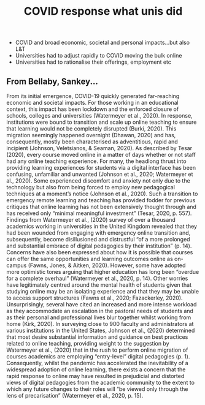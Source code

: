 ﻿---
backlinks:
- title: 'Exploring conceptions of technology: Implications for learning, teaching,
    and meso-level practitioners'
  url: /memex/sense/Paper-Ideas/ascilite-2021-exploring-conceptions-of-technology.html
title: 'COVID response what unis did '
---
- COVID and broad economic, societal and personal impacts...but also L&T
- Universities had to adjust rapidly to COVID moving the bulk online
- Universities had to rationalise their offerings, employment etc



## From Bellaby, Sankey...


From its initial emergence, COVID-19 quickly generated far-reaching economic and societal impacts. For those working in an educational context, this impact has been lockdown and the enforced closure of schools, colleges and universities (Watermeyer et al., 2020). In response, institutions were bound to transition and scale up online teaching to ensure that learning would not be completely disrupted (Burki, 2020). This migration seemingly happened overnight (Dhawan, 2020) and has, consequently, mostly been characterised as adventitious, rapid and incipient (Johnson, Veletsianos, & Seaman, 2020). As described by Tesar (2020), every course moved online in a matter of days whether or not staff had any online teaching experience. For many, the headlong thrust into providing learning experiences for students via a digital interface has been confusing, unfamiliar and unwanted (Johnson et al., 2020; Watermeyer et al., 2020). Some experienced discomfort and anxiety not only due to the technology but also from being forced to employ new pedagogical techniques at a moment’s notice (Johnson et al., 2020). Such a transition to emergency remote learning and teaching has provided fodder for previous critiques that online learning has not been extensively thought through and has received only “minimal meaningful investment” (Tesar, 2020, p. 557). Findings from Watermeyer et al., (2020) survey of over a thousand academics working in universities in the United Kingdom revealed that they had been wounded from engaging with emergency online transition and, subsequently, become disillusioned and distrustful “of a more prolonged and substantial embrace of digital pedagogies by their institution” (p. 14). Concerns have also been expressed about how it is possible that courses can offer the same opportunities and learning outcomes online as on-campus (Fawns, Jones, & Aitken, 2020). However, some have adopted more optimistic tones arguing that higher education has long been “overdue for a complete overhaul” (Watermeyer et al., 2020, p. 14). Other worries have legitimately centred around the mental health of students given that studying online may be an isolating experience and that they may be unable to access support structures (Fawns et al., 2020; Fazackerley, 2020). Unsurprisingly, several have cited an increased and more intense workload as they accommodate an escalation in the pastoral needs of students and as their personal and professional lives blur together whilst working from home (Kirk, 2020). In surveying close to 900 faculty and administrators at various institutions in the United States, Johnson et al., (2020) determined that most desire substantial information and guidance on best practices related to online teaching, providing weight to the suggestion by Watermeyer et al., (2020) that in the rush to perform online migration of courses academics are employing “entry-level” digital pedagogies (p. 1). Consequently, whilst the pandemic has accelerated the inevitability of a widespread adoption of online learning, there exists a concern that the rapid response to online may have resulted in prejudicial and distorted views of digital pedagogies from the academic community to the extent to which any future changes to their roles will “be viewed only through the lens of precarisation” (Watermeyer et al., 2020, p. 15).